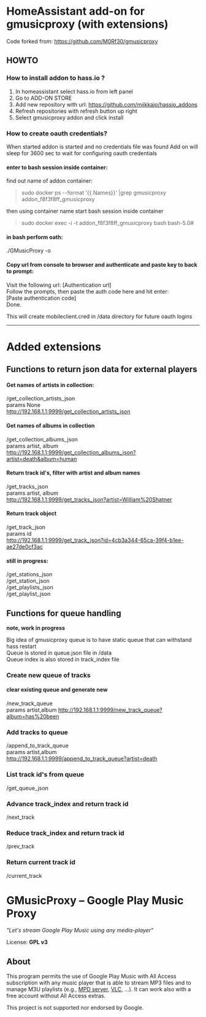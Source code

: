 #  HomeAssistant add-on for gmusicproxy (with extensions)

Code forked from:
https://github.com/M0Rf30/gmusicproxy

## HOWTO

### How to install addon to hass.io ?

1) In homeassistant select hass.io from left panel
2) Go to ADD-ON STORE
3) Add new repository with url: https://github.com/miikkajo/hassio_addons
4) Refresh repositories with refresh button up right 
5) Select gmusicproxy addon and click install

### How to create oauth credentials?

When started addon is started and no credentials file was found 
Add on will sleep for 3600 sec to wait for configuring oauth credentials

#### enter to bash session inside container:

find out name of addon container:
  >sudo docker ps --format '{{.Names}}' |grep gmusicproxy
  >addon_f8f3f8ff_gmusicproxy

then using container name start bash session inside container
>sudo docker exec -i -t addon_f8f3f8ff_gmusicproxy bash
>bash-5.0# 

#### in bash perform oath:   
./GMusicProxy -o

#### Copy url from console to browser and authenticate and paste key to back to prompt:
Visit the following url: [Authentication url]  
Follow the prompts, then paste the auth code here and hit enter:  
[Paste authentication code]  
Done.

This will create mobileclient.cred in /data directory for future oauth logins

***
# Added extensions

## Functions to return json data for external players

#### Get names of artists in collection:
/get_collection_artists_json  
params None  
http://192.168.1.1:9999/get_collection_artists_json

#### Get names of albums in collection
/get_collection_albums_json  
params artist, album  
http://192.168.1.1:9999/get_collection_albums_json?artist=death&album=human

#### Return track id's, filter with artist and album names
/get_tracks_json  
params artist, album  
http://192.168.1.1:9999/get_tracks_json?artist=William%20Shatner  

#### Return track object
/get_track_json   
params id  
http://192.168.1.1:9999/get_track_json?id=4cb3a344-65ca-39f4-b1ee-ae27de0cf3ac

#### still in progress:
/get_stations_json  
/get_station_json  
/get_playlists_json  
/get_playlist_json  

## Functions for queue handling
**note, work in progress**

Big idea of gmusicproxy queue is to have static queue that can withstand hass restart  
Queue is stored in queue.json file in /data  
Queue index is also stored in track_index file


### Create new queue of tracks
#### clear existing queue and generate new 
/new_track_queue  
params artist,album
http://192.168.1.1:9999/new_track_queue?album=has%20been

### Add tracks to queue
/append_to_track_queue  
params artist,album  
http://192.168.1.1:9999/append_to_track_queue?artist=death

### List track id's from queue 
/get_queue_json

### Advance track_index and return track id 
/next_track  

### Reduce track_index and return track id
/prev_track  

### Return current track id
/current_track



# GMusicProxy – Google Play Music Proxy

*"Let's stream Google Play Music using any media-player"*

License: **GPL v3**

## About
This program permits the use of Google Play Music with All Access subscription with any music player that is able to stream MP3 files and to manage M3U playlists (e.g., [MPD server][1], [VLC][2], ...). It can work also with a free account without All Access extras.

This project is not supported nor endorsed by Google.

[0]: http://gmusicproxy.github.io/
[1]: http://www.musicpd.org/
[2]: http://www.videolan.org/vlc/
[3]: https://github.com/simon-weber/gmusicapi
